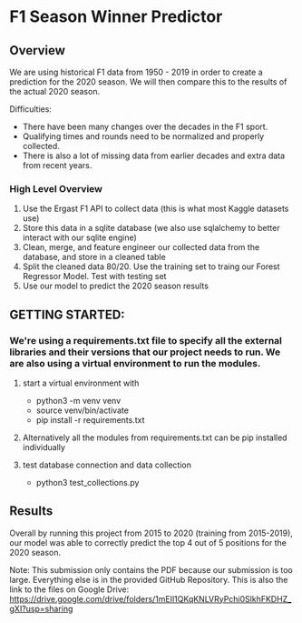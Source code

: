 # F1 Season Winner Predictor

## Overview

We are using historical F1 data from 1950 - 2019 in order to create a prediction for the 2020 season. 
We will then compare this to the results of the actual 2020 season.

Difficulties:
- There have been many changes over the decades in the F1 sport. 
- Qualifying times and rounds need to be normalized and properly collected.
- There is also a lot of missing data from earlier decades and extra data from recent years.

### High Level Overview

1. Use the Ergast F1 API to collect data (this is what most Kaggle datasets use)
2. Store this data in a sqlite database (we also use sqlalchemy to better interact with our sqlite engine)
3. Clean, merge, and feature engineer our collected data from the database, and store in a cleaned table
4. Split the cleaned data 80/20. Use the training set to traing our Forest Regressor Model. Test with testing set
5. Use our model to predict the 2020 season results


## GETTING STARTED:

### We're using a requirements.txt file to specify all the external libraries and their versions that our project needs to run. We are also using a virtual environment to run the modules.

1. start a virtual environment with

    - python3 -m venv venv
    - source venv/bin/activate
    - pip install -r requirements.txt

2. Alternatively all the modules from requirements.txt can be pip installed individually 

3. test database connection and data collection

    - python3 test_collections.py
  

## Results

Overall by running this project from 2015 to 2020 (training from 2015-2019), our model was able to correctly predict the top 4 out of 5 positions for the 2020 season.
  

Note: This submission only contains the PDF because our submission is too large. Everything else is in the provided GitHub Repository. 
This is also the link to the files on Google Drive: https://drive.google.com/drive/folders/1mEIl1QKqKNLVRyPchi0SlkhFKDHZ_gXI?usp=sharing 
